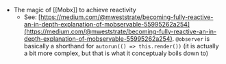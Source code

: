 - The magic of [[Mobx]] to achieve reactivity
	- See: [https://medium.com/@mweststrate/becoming-fully-reactive-an-in-depth-explanation-of-mobservable-55995262a254](https://medium.com/@mweststrate/becoming-fully-reactive-an-in-depth-explanation-of-mobservable-55995262a254). `@observer` is basically a shorthand for `autorun(() => this.render())` (it is actually a bit more complex, but that is what it conceptualy boils down to)